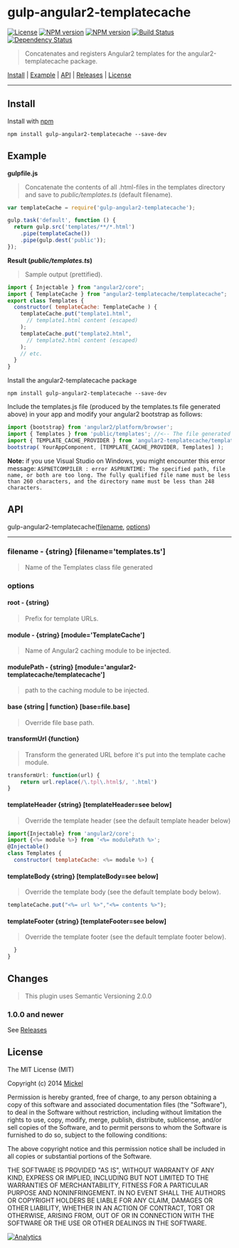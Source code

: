# gulp-angular2-templatecache

[![License](http://img.shields.io/badge/license-MIT-blue.svg?style=flat)](https://npmjs.org/package/gulp-angular2-templatecache)
[![NPM version](http://img.shields.io/npm/v/gulp-angular-templatecache.svg?style=flat)](https://npmjs.org/package/gulp-angular2-templatecache)
[![NPM version](http://img.shields.io/npm/dm/gulp-angular-templatecache.svg?style=flat)](https://npmjs.org/package/gulp-angular2-templatecache)
[![Build Status](http://img.shields.io/travis/miickel/gulp-angular-templatecache.svg?style=flat)](http://travis-ci.org/miickel/gulp-angular-templatecache)
[![Dependency Status](http://img.shields.io/gemnasium/miickel/gulp-angular-templatecache.svg?style=flat)](http://github.com/aarondh/angular2-templatecache)

> Concatenates and registers Angular2 templates for the angular2-templatecache package.

<a href="#install">Install</a> |
<a href="#example">Example</a> |
<a href="#api">API</a> |
[Releases](https://github.com/aarondh/gulp-angular2-templatecache/releases) |
<a href="#license">License</a>

----


## Install

Install with [npm](https://npmjs.org/package/gulp-angular2-templatecache)

```
npm install gulp-angular2-templatecache --save-dev
```


## Example

**gulpfile.js**

> Concatenate the contents of all .html-files in the templates directory and save to _public/templates.ts_ (default filename).

```js
var templateCache = require('gulp-angular2-templatecache');

gulp.task('default', function () {
  return gulp.src('templates/**/*.html')
    .pipe(templateCache())
    .pipe(gulp.dest('public'));
});
```

**Result (_public/templates.ts_)**

> Sample output (prettified).

```js
import { Injectable } from "angular2/core";
import { TemplateCache } from "angular2-templatecache/templatecache";
export class Templates {
  constructor( templateCache: TemplateCache ) {
    templateCache.put("template1.html",
      // template1.html content (escaped)
    );
    templateCache.put("template2.html",
      // template2.html content (escaped)
    );
    // etc.
  }
}

```
Install the angular2-templatecache package
```
npm install gulp-angular2-templatecache --save-dev
```
Include the templates.js file (produced by the templates.ts file generated above) in your app and modify your angular2 bootstrap as follows:
```js
import {bootstrap} from 'angular2/platform/browser';
import { Templates } from 'public/templates'; //<-- The file generated by gulp-angular2-templatecache
import { TEMPLATE_CACHE_PROVIDER } from 'angular2-templatecache/templatecache';
bootstrap( YourAppComponent, [TEMPLATE_CACHE_PROVIDER, Templates] );
```

__Note:__ if you use Visual Studio on Windows, you might encounter this error message: `ASPNETCOMPILER : error ASPRUNTIME: The specified path, file name, or both are too long. The fully qualified file name must be less than 260 characters, and the directory name must be less than 248 characters.`


## API

gulp-angular2-templatecache([filename](https://github.com/aarondh/gulp-angular2-templatecache#filename---string-filenametemplatests), [options](https://github.com/aarondh/gulp-angular2-templatecache#options))

---- 

### filename - {string} [filename='templates.ts']

> Name of the Templates class file generated

### options

#### root - {string}

> Prefix for template URLs.

#### module - {string} [module='TemplateCache']

> Name of Angular2 caching module to be injected.

#### modulePath - {string} [module='angular2-templatecache/templatecache']

> path to the caching module to be injected.

#### base {string | function} [base=file.base]

> Override file base path.

#### transformUrl {function}

> Transform the generated URL before it's put into the template cache module.

```js
transformUrl: function(url) {
	return url.replace(/\.tpl\.html$/, '.html')
}
```

#### templateHeader {string} [templateHeader=see below]

> Override the template header (see the default template header below)

```js
import{Injectable} from 'angular2/core';
import {<%= module %>} from '<%= modulePath %>';
@Injectable()
class Templates { 
  constructor( templateCache: <%= module %>) {
```

#### templateBody {string} [templateBody=see below]

> Override the template body (see the default template body below).

```js
templateCache.put("<%= url %>","<%= contents %>");
```

#### templateFooter {string} [templateFooter=see below]

> Override the template footer (see the default template footer below).

```js
  }
}
```


## Changes

> This plugin uses Semantic Versioning 2.0.0

### 1.0.0 and newer

See [Releases](https://github.com/aarondh/gulp-angular2-templatecache/releases)


## License

The MIT License (MIT)

Copyright (c) 2014 [Mickel](http://mickel.me)

Permission is hereby granted, free of charge, to any person obtaining a copy of
this software and associated documentation files (the "Software"), to deal in
the Software without restriction, including without limitation the rights to
use, copy, modify, merge, publish, distribute, sublicense, and/or sell copies of
the Software, and to permit persons to whom the Software is furnished to do so,
subject to the following conditions:

The above copyright notice and this permission notice shall be included in all
copies or substantial portions of the Software.

THE SOFTWARE IS PROVIDED "AS IS", WITHOUT WARRANTY OF ANY KIND, EXPRESS OR
IMPLIED, INCLUDING BUT NOT LIMITED TO THE WARRANTIES OF MERCHANTABILITY, FITNESS
FOR A PARTICULAR PURPOSE AND NONINFRINGEMENT. IN NO EVENT SHALL THE AUTHORS OR
COPYRIGHT HOLDERS BE LIABLE FOR ANY CLAIM, DAMAGES OR OTHER LIABILITY, WHETHER
IN AN ACTION OF CONTRACT, TORT OR OTHERWISE, ARISING FROM, OUT OF OR IN
CONNECTION WITH THE SOFTWARE OR THE USE OR OTHER DEALINGS IN THE SOFTWARE.

[![Analytics](https://ga-beacon.appspot.com/UA-46880034-1/gulp-angular-templatecache/readme?pixel)](https://github.com/igrigorik/ga-beacon)
